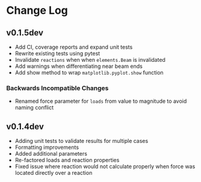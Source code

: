 # Change Log

## v0.1.5dev
 - Add CI, coverage reports and expand unit tests
 - Rewrite existing tests using pytest
 - Invalidate `reactions` when when `elements.Beam` is invalidated
 - Add warnings when differentiating near beam ends
 - Add show method to wrap `matplotlib.pyplot.show` function

### Backwards Incompatible Changes
 - Renamed force parameter for `loads` from value to magnitude to avoid naming conflict

## v0.1.4dev
 - Adding unit tests to validate results for multiple cases
 - Formatting improvements
 - Added additional parameters
 - Re-factored loads and reaction properties
 - Fixed issue where reaction would not calculate properly when force was
   located directly over a reaction
